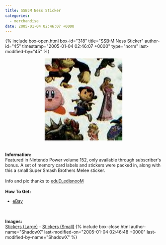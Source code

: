 ```yaml
---
title: SSB:M Ness Sticker
categories:
  - merchandise
date: 2005-01-04 02:46:07 +0000
---
```

{% include box-open.html box-id="318" title="SSB:M Ness Sticker" author-id="45" timestamp="2005-01-04 02:46:07 +0000" type="norm" last-modified-by="45" %}
	<center>
	<img src="/merchandise/images/nps_title.jpg" border="0" alt="SSB:M Ness Sticker" />
	</center>
	<br /><br />
	<b>Information:</b>
	<br />
	Featured in Nintendo Power volume 152, only available through subscriber's bonus. 
	A set of memory card labels and stickers were packed in, along with this a small 
	Super Smash Brothers Melee sticker.
	<br /><br />
	Info and pic thanks to <a href="mailto:GameHero@worldnet.att.net">eduD_edisnooM</a>
	<br /><br />
	<b>How To Get:</b>
	<br />
	<ul>
	<li><a href="http://www.ebay.com">eBay</a></li>
	</ul>
	<br /><br />
	<b>Images:</b>
	<br />
	<a href="/merchandise/images/npstickers1.png">Stickers (Large)</a> - <a href="/merchandise/images/npstickers2.JPG">Stickers (Small)</a>
{% include box-close.html author-name="ShadowX" last-modified-on="2005-01-04 02:46:48 +0000" last-modified-by-name="ShadowX" %}
